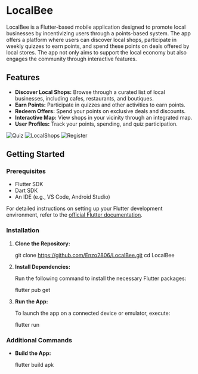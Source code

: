 # LocalBee

LocalBee is a Flutter-based mobile application designed to promote local businesses by incentivizing users through a points-based system. The app offers a platform where users can discover local shops, participate in weekly quizzes to earn points, and spend these points on deals offered by local stores. The app not only aims to support the local economy but also engages the community through interactive features.

## Features

- **Discover Local Shops:** Browse through a curated list of local businesses, including cafes, restaurants, and boutiques.
- **Earn Points:** Participate in quizzes and other activities to earn points.
- **Redeem Offers:** Spend your points on exclusive deals and discounts.
- **Interactive Map:** View shops in your vicinity through an integrated map.
- **User Profiles:** Track your points, spending, and quiz participation.

![Quiz](https://github.com/Enzo2806/LocalBee/assets/72216366/6f7906fa-4e60-4b55-935c-9d14e3b8cafc)
![LocalShops](https://github.com/Enzo2806/LocalBee/assets/72216366/818f7074-cc67-4c87-b36d-fe1fc07c3921)
![Register](https://github.com/Enzo2806/LocalBee/assets/72216366/251b0ba0-c163-40d5-9405-46701234e7cc)


## Getting Started

### Prerequisites

- Flutter SDK
- Dart SDK
- An IDE (e.g., VS Code, Android Studio)

For detailed instructions on setting up your Flutter development environment, refer to the [official Flutter documentation](https://flutter.dev/docs/get-started/install).

### Installation

1. **Clone the Repository:**

   git clone https://github.com/Enzo2806/LocalBee.git
   cd LocalBee

2. **Install Dependencies:**

   Run the following command to install the necessary Flutter packages:

   flutter pub get

3. **Run the App:**

   To launch the app on a connected device or emulator, execute:

   flutter run

### Additional Commands

- **Build the App:**

  flutter build apk
